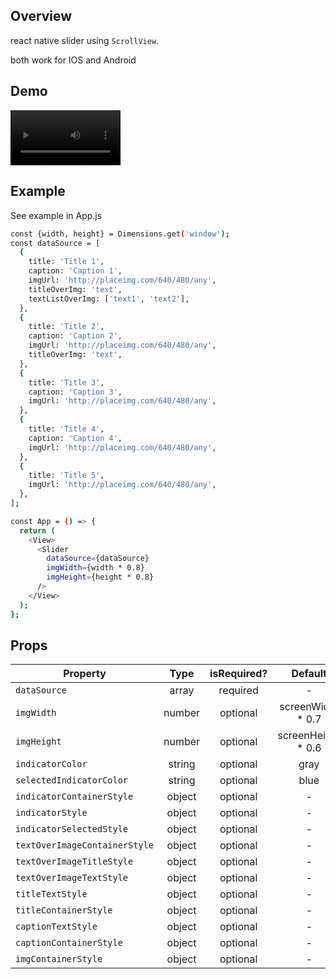 ## Overview

react native slider using `ScrollView`. 

both work for IOS and Android

## Demo
<video width="35%" controls>
  <source src="./demo/record.mov" type="video/ogg">
</video>

## Example

See example in App.js
```bash
const {width, height} = Dimensions.get('window');
const dataSource = [
  {
    title: 'Title 1',
    caption: 'Caption 1',
    imgUrl: 'http://placeimg.com/640/480/any',
    titleOverImg: 'text',
    textListOverImg: ['text1', 'text2'],
  },
  {
    title: 'Title 2',
    caption: 'Caption 2',
    imgUrl: 'http://placeimg.com/640/480/any',
    titleOverImg: 'text',
  },
  {
    title: 'Title 3',
    caption: 'Caption 3',
    imgUrl: 'http://placeimg.com/640/480/any',
  },
  {
    title: 'Title 4',
    caption: 'Caption 4',
    imgUrl: 'http://placeimg.com/640/480/any',
  },
  {
    title: 'Title 5',
    imgUrl: 'http://placeimg.com/640/480/any',
  },
];

const App = () => {
  return (
    <View>
      <Slider
        dataSource={dataSource}
        imgWidth={width * 0.8}
        imgHeight={height * 0.8}
      />
    </View>
  );
};
```

## Props

| Property | Type | isRequired? | Default | Description |
| --- | :---: | :---: | :---: | --- |
| `dataSource` | array | required | - | slideshow data |
| `imgWidth` | number | optional | screenWidth * 0.7 | image width |
| `imgHeight` | number | optional | screenHeight * 0.6 | image height |
| `indicatorColor` | string | optional | gray | set indicator color  |
| `selectedIndicatorColor` | string | optional | blue | set selected indicator color |
| `indicatorContainerStyle` | object | optional | - | indicator container style |
| `indicatorStyle` | object | optional | - | unselected indicator style |
| `indicatorSelectedStyle` | object | optional | - | selected indicator style |
| `textOverImageContainerStyle` | object | optional | - | textOverImageContainerStyle |
| `textOverImageTitleStyle` | object | optional | - | textOverImageTitleStyle |
| `textOverImageTextStyle` | object | optional | - | textOverImageTextStyle |
| `titleTextStyle` | object | optional | - | title text style |
| `titleContainerStyle` | object | optional | - | title container style |
| `captionTextStyle` | object | optional | - | caption text style |
| `captionContainerStyle` | object | optional | - | caption container style |
| `imgContainerStyle` | object | optional | - | image container style |

